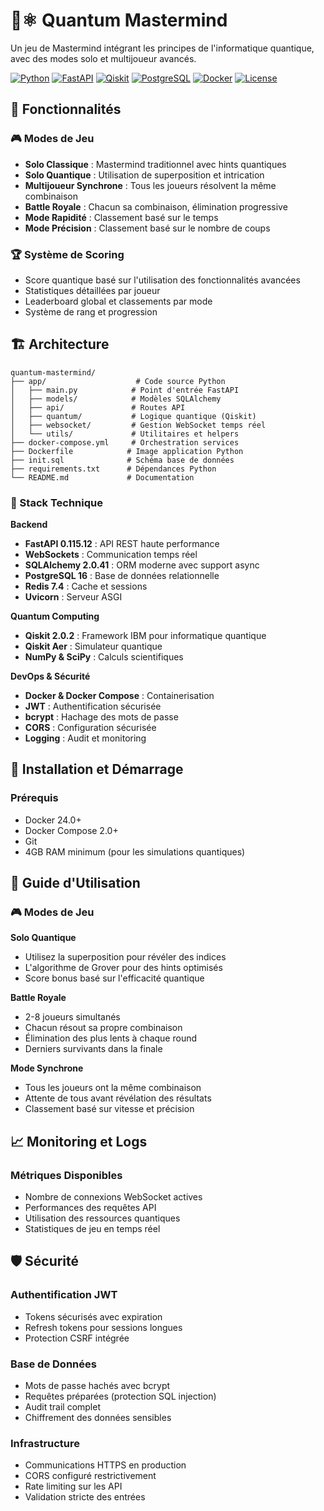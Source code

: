 # 🎯⚛️ Quantum Mastermind

Un jeu de Mastermind intégrant les principes de l'informatique quantique, avec des modes solo et multijoueur avancés.

[![Python](https://img.shields.io/badge/Python-3.12-blue.svg)](https://python.org)
[![FastAPI](https://img.shields.io/badge/FastAPI-0.115.12-green.svg)](https://fastapi.tiangolo.com)
[![Qiskit](https://img.shields.io/badge/Qiskit-2.0.2-purple.svg)](https://qiskit.org)
[![PostgreSQL](https://img.shields.io/badge/PostgreSQL-16-blue.svg)](https://postgresql.org)
[![Docker](https://img.shields.io/badge/Docker-Compose-2496ED.svg)](https://docker.com)
[![License](https://img.shields.io/badge/License-MIT-yellow.svg)](LICENSE)

## 🌟 Fonctionnalités

### 🎮 Modes de Jeu
- **Solo Classique** : Mastermind traditionnel avec hints quantiques
- **Solo Quantique** : Utilisation de superposition et intrication
- **Multijoueur Synchrone** : Tous les joueurs résolvent la même combinaison
- **Battle Royale** : Chacun sa combinaison, élimination progressive
- **Mode Rapidité** : Classement basé sur le temps
- **Mode Précision** : Classement basé sur le nombre de coups

### 🏆 Système de Scoring
- Score quantique basé sur l'utilisation des fonctionnalités avancées
- Statistiques détaillées par joueur
- Leaderboard global et classements par mode
- Système de rang et progression

## 🏗️ Architecture

```
quantum-mastermind/
├── app/                    # Code source Python
│   ├── main.py            # Point d'entrée FastAPI
│   ├── models/            # Modèles SQLAlchemy
│   ├── api/               # Routes API
│   ├── quantum/           # Logique quantique (Qiskit)
│   ├── websocket/         # Gestion WebSocket temps réel
│   └── utils/             # Utilitaires et helpers
├── docker-compose.yml     # Orchestration services
├── Dockerfile            # Image application Python
├── init.sql              # Schéma base de données
├── requirements.txt      # Dépendances Python
└── README.md             # Documentation
```

### 🔧 Stack Technique

**Backend**
- **FastAPI 0.115.12** : API REST haute performance
- **WebSockets** : Communication temps réel
- **SQLAlchemy 2.0.41** : ORM moderne avec support async
- **PostgreSQL 16** : Base de données relationnelle
- **Redis 7.4** : Cache et sessions
- **Uvicorn** : Serveur ASGI

**Quantum Computing**
- **Qiskit 2.0.2** : Framework IBM pour informatique quantique
- **Qiskit Aer** : Simulateur quantique
- **NumPy & SciPy** : Calculs scientifiques

**DevOps & Sécurité**
- **Docker & Docker Compose** : Containerisation
- **JWT** : Authentification sécurisée
- **bcrypt** : Hachage des mots de passe
- **CORS** : Configuration sécurisée
- **Logging** : Audit et monitoring

## 🚀 Installation et Démarrage

### Prérequis
- Docker 24.0+
- Docker Compose 2.0+
- Git
- 4GB RAM minimum (pour les simulations quantiques)

## 🎯 Guide d'Utilisation

### 🎮 Modes de Jeu

**Solo Quantique**
- Utilisez la superposition pour révéler des indices
- L'algorithme de Grover pour des hints optimisés
- Score bonus basé sur l'efficacité quantique

**Battle Royale**
- 2-8 joueurs simultanés
- Chacun résout sa propre combinaison
- Élimination des plus lents à chaque round
- Derniers survivants dans la finale

**Mode Synchrone**
- Tous les joueurs ont la même combinaison
- Attente de tous avant révélation des résultats
- Classement basé sur vitesse et précision

## 📈 Monitoring et Logs

### Métriques Disponibles
- Nombre de connexions WebSocket actives
- Performances des requêtes API
- Utilisation des ressources quantiques
- Statistiques de jeu en temps réel


## 🛡️ Sécurité

### Authentification JWT
- Tokens sécurisés avec expiration
- Refresh tokens pour sessions longues
- Protection CSRF intégrée

### Base de Données
- Mots de passe hachés avec bcrypt
- Requêtes préparées (protection SQL injection)
- Audit trail complet
- Chiffrement des données sensibles

### Infrastructure
- Communications HTTPS en production
- CORS configuré restrictivement
- Rate limiting sur les API
- Validation stricte des entrées
